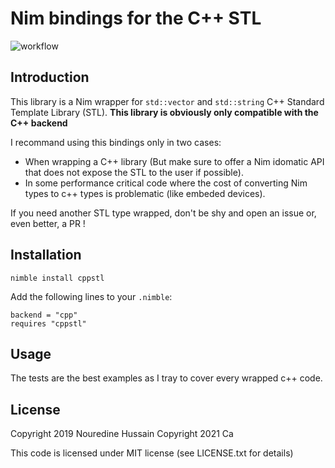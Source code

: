 # Nim bindings for the C++ STL

![workflow](https://github.com/SciNim/nimfftw3/actions/workflows/ci.yml/badge.svg)

## Introduction

This library is a Nim wrapper for ``std::vector`` and ``std::string`` C++ Standard Template Library (STL). 
**This library is obviously only compatible with the C++ backend**

I recommand using this bindings only in two cases:
* When wrapping a C++ library (But make sure to offer a Nim idomatic API that does not expose the STL to the user if possible).
* In some performance critical code where the cost of converting Nim types to c++ types is problematic (like embeded devices).

If you need another STL type wrapped, don't be shy and open an issue or, even better, a PR !

## Installation

``nimble install cppstl``

Add the following lines to your `.nimble`:
```
backend = "cpp"
requires "cppstl"
```

## Usage

The tests are the best examples as I tray to cover every wrapped c++ code.

## License

Copyright 2019 Nouredine Hussain
Copyright 2021 Ca 

This code is licensed under MIT license (see LICENSE.txt for details)
